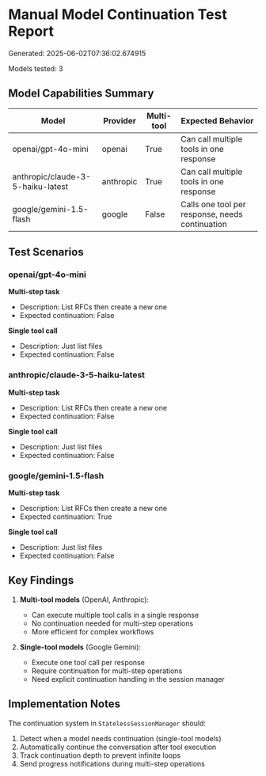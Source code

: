 # Manual Model Continuation Test Report

Generated: 2025-06-02T07:36:02.674915

Models tested: 3

## Model Capabilities Summary

| Model | Provider | Multi-tool | Expected Behavior |
|-------|----------|------------|------------------|
| openai/gpt-4o-mini | openai | True | Can call multiple tools in one response |
| anthropic/claude-3-5-haiku-latest | anthropic | True | Can call multiple tools in one response |
| google/gemini-1.5-flash | google | False | Calls one tool per response, needs continuation |

## Test Scenarios

### openai/gpt-4o-mini

**Multi-step task**
- Description: List RFCs then create a new one
- Expected continuation: False

**Single tool call**
- Description: Just list files
- Expected continuation: False

### anthropic/claude-3-5-haiku-latest

**Multi-step task**
- Description: List RFCs then create a new one
- Expected continuation: False

**Single tool call**
- Description: Just list files
- Expected continuation: False

### google/gemini-1.5-flash

**Multi-step task**
- Description: List RFCs then create a new one
- Expected continuation: True

**Single tool call**
- Description: Just list files
- Expected continuation: False

## Key Findings

1. **Multi-tool models** (OpenAI, Anthropic):
   - Can execute multiple tool calls in a single response
   - No continuation needed for multi-step operations
   - More efficient for complex workflows

2. **Single-tool models** (Google Gemini):
   - Execute one tool call per response
   - Require continuation for multi-step operations
   - Need explicit continuation handling in the session manager

## Implementation Notes

The continuation system in `StatelessSessionManager` should:
1. Detect when a model needs continuation (single-tool models)
2. Automatically continue the conversation after tool execution
3. Track continuation depth to prevent infinite loops
4. Send progress notifications during multi-step operations